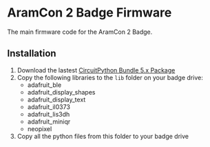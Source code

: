 # AramCon 2 Badge Firmware

The main firmware code for the AramCon 2 Badge.

## Installation

1. Download the lastest [CircuitPython Bundle 5.x Package](https://circuitpython.org/libraries)
2. Copy the following libraries to the `lib` folder on your badge drive:
   - adafruit_ble
   - adafruit_display_shapes
   - adafruit_display_text
   - adafruit_il0373
   - adafruit_lis3dh
   - adafruit_miniqr
   - neopixel
3. Copy all the python files from this folder to your badge drive
